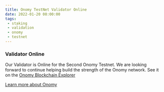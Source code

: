```yaml
---
title: Onomy TestNet Validator Online
date: 2022-01-20 08:00:00
tags:
 - staking
 - validation
 - onomy
 - testnet
---
```

### Validator Online
Our Validator is Online for the Second Onomy Testnet. We are looking forward to continue helping build the strength of the Onomy network.
See it on the [Onomy Blockchain Explorer](https://explorer-testnet.onomy.io/validators/onomyvaloper1s6ckp9z8mtckmydrz07tupxwfk8wwkxt0jt6gk)

[Learn more about Onomy](https://onomy.io)